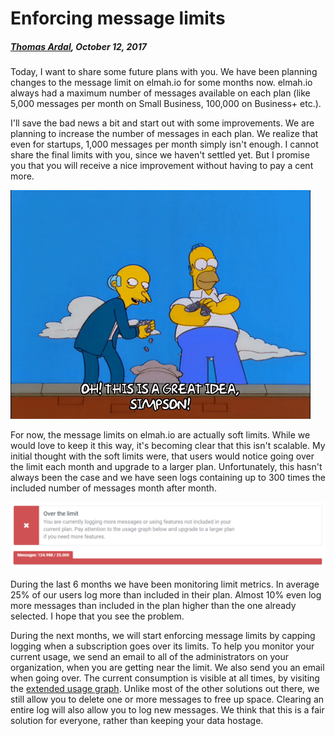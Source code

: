 # Enforcing message limits

##### [Thomas Ardal](http://elmah.io/about/), October 12, 2017

Today, I want to share some future plans with you. We have been planning changes to the message limit on elmah.io for some months now. elmah.io always had a maximum number of messages available on each plan (like 5,000 messages per month on Small Business, 100,000 on Business+ etc.).

I'll save the bad news a bit and start out with some improvements. We are planning to increase the number of messages in each plan. We realize that even for startups, 1,000 messages per month simply isn't enough. I cannot share the final limits with you, since we haven't settled yet. But I promise you that you will receive a nice improvement without having to pay a cent more.

![Additional features at the same rate](images/simpsons.gif)

For now, the message limits on elmah.io are actually soft limits. While we would love to keep it this way, it's becoming clear that this isn't scalable. My initial thought with the soft limits were, that users would notice going over the limit each month and upgrade to a larger plan. Unfortunately, this hasn't always been the case and we have seen logs containing up to 300 times the included number of messages month after month.

![Going over the limit](images/going-over-the-limit.png)

During the last 6 months we have been monitoring limit metrics. In average 25% of our users log more than included in their plan. Almost 10% even log more messages than included in the plan higher than the one already selected. I hope that you see the problem.

During the next months, we will start enforcing message limits by capping logging when a subscription goes over its limits. To help you monitor your current usage, we send an email to all of the administrators on your organization, when you are getting near the limit. We also send you an email when going over. The current consumption is visible at all times, by visiting the [extended usage graph](https://blog.elmah.io/extending-the-usage-graph/). Unlike most of the other solutions out there, we still allow you to delete one or more messages to free up space. Clearing an entire log will also allow you to log new messages. We think that this is a fair solution for everyone, rather than keeping your data hostage.